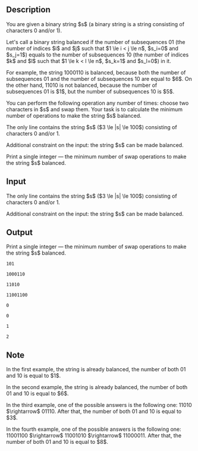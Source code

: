 ## Description

<div><p>You are given a binary string $s$ (a binary string is a string consisting of characters <span class="tex-font-style-tt">0</span> and/or <span class="tex-font-style-tt">1</span>).</p><p>Let's call a binary string <span class="tex-font-style-bf">balanced</span> if the number of subsequences <span class="tex-font-style-tt">01</span> (the number of indices $i$ and $j$ such that $1 \le i &lt; j \le n$, $s_i=0$ and $s_j=1$) equals to the number of subsequences <span class="tex-font-style-tt">10</span> (the number of indices $k$ and $l$ such that $1 \le k &lt; l \le n$, $s_k=1$ and $s_l=0$) in it.</p><p>For example, the string <span class="tex-font-style-tt">1000110</span> is balanced, because both the number of subsequences <span class="tex-font-style-tt">01</span> and the number of subsequences <span class="tex-font-style-tt">10</span> are equal to $6$. On the other hand, <span class="tex-font-style-tt">11010</span> is not balanced, because the number of subsequences <span class="tex-font-style-tt">01</span> is $1$, but the number of subsequences <span class="tex-font-style-tt">10</span> is $5$. </p><p>You can perform the following operation any number of times: choose two characters in $s$ and swap them. Your task is to calculate the minimum number of operations to make the string $s$ balanced.</p></div><div class="input-specification"><p>The only line contains the string $s$ ($3 \le |s| \le 100$) consisting of characters <span class="tex-font-style-tt">0</span> and/or <span class="tex-font-style-tt">1</span>. </p><p>Additional constraint on the input: the string $s$ can be made balanced.</p></div><div class="output-specification"><p>Print a single integer&nbsp;— the minimum number of swap operations to make the string $s$ balanced.</p></div>

## Input

<p>The only line contains the string $s$ ($3 \le |s| \le 100$) consisting of characters <span class="tex-font-style-tt">0</span> and/or <span class="tex-font-style-tt">1</span>. </p><p>Additional constraint on the input: the string $s$ can be made balanced.</p>

## Output

<p>Print a single integer&nbsp;— the minimum number of swap operations to make the string $s$ balanced.</p>





```input1
101
```




```input2
1000110
```




```input3
11010
```




```input4
11001100
```




```output1
0
```




```output2
0
```




```output3
1
```




```output4
2
```



## Note

<p>In the first example, the string is already balanced, the number of both <span class="tex-font-style-tt">01</span> and <span class="tex-font-style-tt">10</span> is equal to $1$.</p><p>In the second example, the string is already balanced, the number of both <span class="tex-font-style-tt">01</span> and <span class="tex-font-style-tt">10</span> is equal to $6$.</p><p>In the third example, one of the possible answers is the following one: <span class="tex-font-style-tt">11010</span> $\rightarrow$ <span class="tex-font-style-tt">01110</span>. After that, the number of both <span class="tex-font-style-tt">01</span> and <span class="tex-font-style-tt">10</span> is equal to $3$.</p><p>In the fourth example, one of the possible answers is the following one: <span class="tex-font-style-tt">11001100</span> $\rightarrow$ <span class="tex-font-style-tt">11001010</span> $\rightarrow$ <span class="tex-font-style-tt">11000011</span>. After that, the number of both <span class="tex-font-style-tt">01</span> and <span class="tex-font-style-tt">10</span> is equal to $8$.</p>
